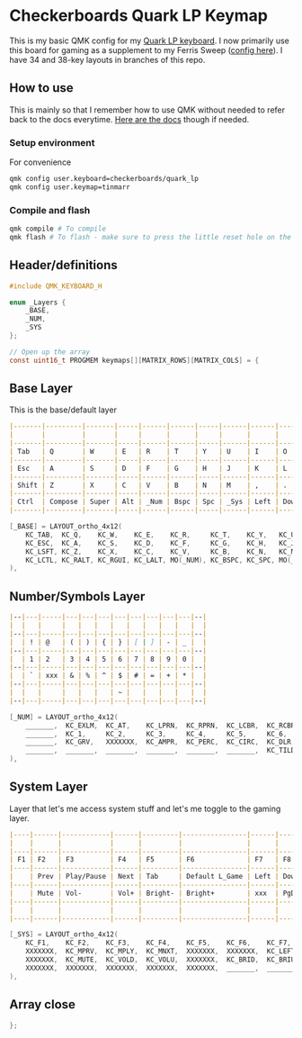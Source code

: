



# Checkerboards Quark LP Keymap

This is my basic QMK config for my [Quark LP keyboard](https://www.checkerboards.xyz/quark-lp.html).
I now primarily use this board for gaming as a supplement to my Ferris Sweep ([config here](https://github.com/tinmarr/sweep-zmk-config)). I have 34 and 38-key layouts in branches of this repo.


## How to use

This is mainly so that I remember how to use QMK without needed to refer back to the docs everytime.
[Here are the docs](https://docs.qmk.fm/) though if needed.

### Setup environment

For convenience
``` bash
qmk config user.keyboard=checkerboards/quark_lp
qmk config user.keymap=tinmarr
```

### Compile and flash

``` bash
qmk compile # To compile
qmk flash # To flash - make sure to press the little reset hole on the back
```

## Header/definitions

```c
#include QMK_KEYBOARD_H

enum _Layers {
    _BASE,
    _NUM,
    _SYS
};

// Open up the array
const uint16_t PROGMEM keymaps[][MATRIX_ROWS][MATRIX_COLS] = {
```

## Base Layer

This is the base/default layer
``` markdown
|-------|---------|-------|-----|------|------|-----|------|------|------|----|-------|
|       |         |       |     |      |      |     |      |      |      |    |       |
|-------|---------|-------|-----|------|------|-----|------|------|------|----|-------|
| Tab   | Q       | W     | E   | R    | T    | Y   | U    | I    | O    | P  | \     |
|-------|---------|-------|-----|------|------|-----|------|------|------|----|-------|
| Esc   | A       | S     | D   | F    | G    | H   | J    | K    | L    | ;  | '     |
|-------|---------|-------|-----|------|------|-----|------|------|------|----|-------|
| Shift | Z       | X     | C   | V    | B    | N   | M    | ,    | .    | /  | Enter |
|-------|---------|-------|-----|------|------|-----|------|------|------|----|-------|
| Ctrl  | Compose | Super | Alt | _Num | Bspc | Spc | _Sys | Left | Down | Up | Right |
|-------|---------|-------|-----|------|------|-----|------|------|------|----|-------|
```
```c
[_BASE] = LAYOUT_ortho_4x12(
    KC_TAB,  KC_Q,    KC_W,    KC_E,    KC_R,     KC_T,    KC_Y,   KC_U,     KC_I,    KC_O,    KC_P,    KC_BSLS,
    KC_ESC,  KC_A,    KC_S,    KC_D,    KC_F,     KC_G,    KC_H,   KC_J,     KC_K,    KC_L,    KC_SCLN, KC_QUOT,
    KC_LSFT, KC_Z,    KC_X,    KC_C,    KC_V,     KC_B,    KC_N,   KC_M,     KC_COMM, KC_DOT,  KC_SLSH, KC_ENT,
    KC_LCTL, KC_RALT, KC_RGUI, KC_LALT, MO(_NUM), KC_BSPC, KC_SPC, MO(_SYS), KC_LEFT, KC_DOWN, KC_UP,   KC_RIGHT
),
```

## Number/Symbols Layer

``` markdown
|--|---|-----|---|---|---|---|---|---|---|---|--|
|  |   |     |   |   |   |   |   |   |   |   |  |
|--|---|-----|---|---|---|---|---|---|---|---|--|
|  | ! | @   | ( | ) | { | } | [ | ] | - | _ |  |
|--|---|-----|---|---|---|---|---|---|---|---|--|
|  | 1 | 2   | 3 | 4 | 5 | 6 | 7 | 8 | 9 | 0 |  |
|--|---|-----|---|---|---|---|---|---|---|---|--|
|  | ` | xxx | & | % | ^ | $ | # | = | + | * |  |
|--|---|-----|---|---|---|---|---|---|---|---|--|
|  |   |     |   |   |   | ~ |   |   |   |   |  |
|--|---|-----|---|---|---|---|---|---|---|---|--|
```
```c
[_NUM] = LAYOUT_ortho_4x12(
    _______,  KC_EXLM,  KC_AT,    KC_LPRN,  KC_RPRN,  KC_LCBR,  KC_RCBR,  KC_LBRC,  KC_RBRC,  KC_MINS,  KC_UNDS,  _______,
    _______,  KC_1,     KC_2,     KC_3,     KC_4,     KC_5,     KC_6,     KC_7,     KC_8,     KC_9,     KC_0,     _______,
    _______,  KC_GRV,   XXXXXXX,  KC_AMPR,  KC_PERC,  KC_CIRC,  KC_DLR,   KC_HASH,  KC_EQL,   KC_PLUS,  KC_ASTR,  _______,
    _______,  _______,  _______,  _______,  _______,  _______,  KC_TILD,  XXXXXXX,  _______,  _______,  _______,  _______
),
```

## System Layer

Layer that let's me access system stuff and let's me toggle to the gaming layer.
``` markdown
|----|------|------------|------|---------|----------------|------|------|------|-------|------|-----|
|    |      |            |      |         |                |      |      |      |       |      |     |
|----|------|------------|------|---------|----------------|------|------|------|-------|------|-----|
| F1 | F2   | F3         | F4   | F5      | F6             | F7   | F8   | F9   | F10   | F11  | F12 |
|----|------|------------|------|---------|----------------|------|------|------|-------|------|-----|
|    | Prev | Play/Pause | Next | Tab     | Default L_Game | Left | Down | Up   | Right | PrSc |     |
|----|------|------------|------|---------|----------------|------|------|------|-------|------|-----|
|    | Mute | Vol-       | Vol+ | Bright- | Bright+        | xxx  | PgDn | PgUp |       |      |     |
|----|------|------------|------|---------|----------------|------|------|------|-------|------|-----|
|    |      |            |      |         |                |      |      |      |       |      |     |
|----|------|------------|------|---------|----------------|------|------|------|-------|------|-----|
```
```c
[_SYS] = LAYOUT_ortho_4x12(
    KC_F1,    KC_F2,    KC_F3,    KC_F4,    KC_F5,    KC_F6,    KC_F7,    KC_F8,    KC_F9,    KC_F10,    KC_F11,   KC_F12,
    XXXXXXX,  KC_MPRV,  KC_MPLY,  KC_MNXT,  XXXXXXX,  XXXXXXX,  KC_LEFT,  KC_DOWN,  KC_UP,    KC_RIGHT,  KC_PSCR,  XXXXXXX,
    XXXXXXX,  KC_MUTE,  KC_VOLD,  KC_VOLU,  XXXXXXX,  KC_BRID,  KC_BRIU,  KC_PGDN,  KC_PGUP,  XXXXXXX,   XXXXXXX,  XXXXXXX,
    XXXXXXX,  XXXXXXX,  XXXXXXX,  XXXXXXX,  XXXXXXX,  _______,  _______,  XXXXXXX,  XXXXXXX,  XXXXXXX,   XXXXXXX,  XXXXXXX
),
```

## Array close

```c
};
```
